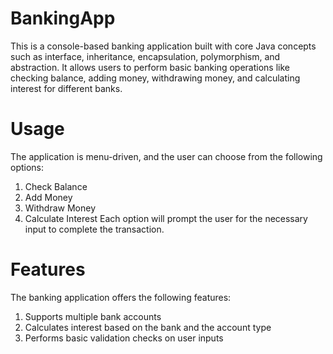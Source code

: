 # BankingApp
This is a console-based banking application built with core Java concepts such as interface, inheritance, encapsulation, polymorphism, and abstraction. It allows users to perform basic banking operations like checking balance, adding money, withdrawing money, and calculating interest for different banks.

# Usage
The application is menu-driven, and the user can choose from the following options:

1. Check Balance
2. Add Money
3. Withdraw Money
4. Calculate Interest
Each option will prompt the user for the necessary input to complete the transaction.

# Features
The banking application offers the following features:

1. Supports multiple bank accounts
2. Calculates interest based on the bank and the account type
3. Performs basic validation checks on user inputs
